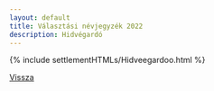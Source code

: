 ```yaml
---
layout: default
title: Választási névjegyzék 2022
description: Hidvégardó
---
```


{% include settlementHTMLs/Hidveegardoo.html %}

[Vissza](./)